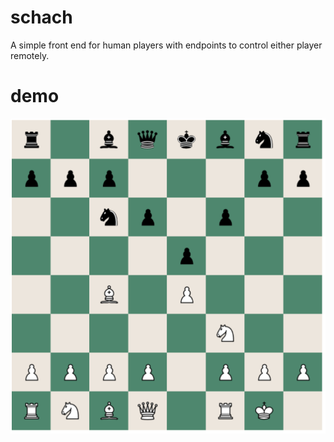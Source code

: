 # schach
A simple front end for human players with endpoints to control either player remotely.

# demo
![](demo-pic.png)
